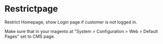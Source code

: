 Restrictpage
============

Restrict Homepage, show Login page if customer is not logged in.

Make sure that in your magento at "System > Configuration > Web > Default Pages" set to CMS page.
